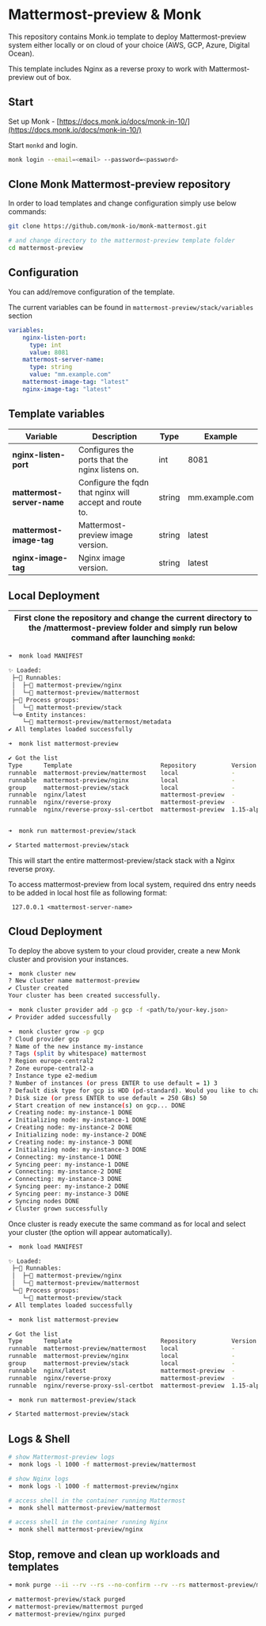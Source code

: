 # Mattermost-preview  & Monk

This repository contains Monk.io template to deploy Mattermost-preview system either locally or on cloud of your choice (AWS, GCP, Azure, Digital Ocean).

This template includes Nginx as a reverse proxy to work with  Mattermost-preview out of box.

## Start

Set up Monk - [https://docs.monk.io/docs/monk-in-10/](https://docs.monk.io/docs/monk-in-10/)

Start `monkd` and login.

```bash
monk login --email=<email> --password=<password>
```

## Clone Monk Mattermost-preview repository

In order to load templates and change configuration simply use below commands:

```bash
git clone https://github.com/monk-io/monk-mattermost.git

# and change directory to the mattermost-preview template folder
cd mattermost-preview
```

## Configuration

You can add/remove configuration of the template.

The current variables can be found in `mattermost-preview/stack/variables` section

```yaml
variables:
    nginx-listen-port:
      type: int
      value: 8081
    mattermost-server-name:
      type: string
      value: "mm.example.com"
    mattermost-image-tag: "latest"
    nginx-image-tag: "latest"
```

## Template variables

| Variable                   | Description                                             | Type   | Example        |
| -------------------------- | ------------------------------------------------------- | ------ | -------------- |
| **nginx-listen-port**      | Configures the ports that the nginx listens on.         | int    | 8081           |
| **mattermost-server-name** | Configure the fqdn that nginx will accept and route to. | string | mm.example.com |
| **mattermost-image-tag**   | Mattermost-preview image version.                       | string | latest         |
| **nginx-image-tag**        | Nginx image version.                                    | string | latest         |

## Local Deployment

| First clone the repository and change the current directory to the /mattermost-preview folder and simply run below command after launching `monkd`: |
| :-------------------------------------------------------------------------------------------------------------------------------------------------: |

```bash
➜  monk load MANIFEST

✨ Loaded:
 ├─🔩 Runnables:
 │  ├─🧩 mattermost-preview/nginx
 │  └─🧩 mattermost-preview/mattermost
 ├─🔗 Process groups:
 │  └─🧩 mattermost-preview/stack
 └─⚙️ Entity instances:
    └─🧩 mattermost-preview/mattermost/metadata
✔ All templates loaded successfully

➜  monk list mattermost-preview

✔ Got the list
Type      Template                         Repository          Version      Tags
runnable  mattermost-preview/mattermost    local               -            -
runnable  mattermost-preview/nginx         local               -            -
group     mattermost-preview/stack         local               -            -
runnable  nginx/latest                     mattermost-preview  -            -
runnable  nginx/reverse-proxy              mattermost-preview  -            -
runnable  nginx/reverse-proxy-ssl-certbot  mattermost-preview  1.15-alpine  nginx, reverse proxy, ssl, certbot


➜  monk run mattermost-preview/stack

✔ Started mattermost-preview/stack
```

This will start the entire mattermost-preview/stack stack with a Nginx reverse proxy.

To access mattermost-preview from local system, required  dns entry needs to be added in local host file as following format:

```
 127.0.0.1 <mattermost-server-name>
```

## Cloud Deployment

To deploy the above system to your cloud provider, create a new Monk cluster and provision your instances.

```bash
➜  monk cluster new
? New cluster name mattermost-preview
✔ Cluster created
Your cluster has been created successfully.

➜  monk cluster provider add -p gcp -f <path/to/your-key.json>
✔ Provider added successfully

➜  monk cluster grow -p gcp
? Cloud provider gcp
? Name of the new instance my-instance
? Tags (split by whitespace) mattermost
? Region europe-central2
? Zone europe-central2-a
? Instance type e2-medium
? Number of instances (or press ENTER to use default = 1) 3
? Default disk type for gcp is HDD (pd-standard). Would you like to change it? No
? Disk size (or press ENTER to use default = 250 GBs) 50
✔ Start creation of new instance(s) on gcp... DONE
✔ Creating node: my-instance-1 DONE
✔ Initializing node: my-instance-1 DONE
✔ Creating node: my-instance-2 DONE
✔ Initializing node: my-instance-2 DONE
✔ Creating node: my-instance-3 DONE
✔ Initializing node: my-instance-3 DONE
✔ Connecting: my-instance-1 DONE
✔ Syncing peer: my-instance-1 DONE
✔ Connecting: my-instance-2 DONE
✔ Connecting: my-instance-3 DONE
✔ Syncing peer: my-instance-2 DONE
✔ Syncing peer: my-instance-3 DONE
✔ Syncing nodes DONE
✔ Cluster grown successfully
```

Once cluster is ready execute the same command as for local and select your cluster (the option will appear automatically).

```bash
➜  monk load MANIFEST

✨ Loaded:
 ├─🔩 Runnables:
 │  ├─🧩 mattermost-preview/nginx
 │  └─🧩 mattermost-preview/mattermost
 └─🔗 Process groups:
    └─🧩 mattermost-preview/stack
✔ All templates loaded successfully

➜  monk list mattermost-preview

✔ Got the list
Type      Template                         Repository          Version      Tags
runnable  mattermost-preview/mattermost    local               -            -
runnable  mattermost-preview/nginx         local               -            -
group     mattermost-preview/stack         local               -            -
runnable  nginx/latest                     mattermost-preview  -            -
runnable  nginx/reverse-proxy              mattermost-preview  -            -
runnable  nginx/reverse-proxy-ssl-certbot  mattermost-preview  1.15-alpine  nginx, reverse proxy, ssl, certbot

➜  monk run mattermost-preview/stack

✔ Started mattermost-preview/stack
```

## Logs & Shell

```bash
# show Mattermost-preview logs
➜  monk logs -l 1000 -f mattermost-preview/mattermost

# show Nginx logs
➜  monk logs -l 1000 -f mattermost-preview/nginx

# access shell in the container running Mattermost
➜  monk shell mattermost-preview/mattermost

# access shell in the container running Nginx
➜  monk shell mattermost-preview/nginx
```

## Stop, remove and clean up workloads and templates

```bash
➜ monk purge --ii --rv --rs --no-confirm --rv --rs mattermost-preview/mattermost mattermost-preview  mattermost-preview/stack nginx

✔ mattermost-preview/stack purged
✔ mattermost-preview/mattermost purged
✔ mattermost-preview/nginx purged
```
